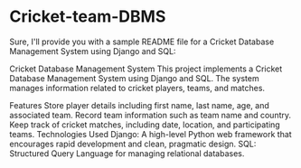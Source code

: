 # Cricket-team-DBMS

Sure, I'll provide you with a sample README file for a Cricket Database Management System using Django and SQL:

Cricket Database Management System
This project implements a Cricket Database Management System using Django and SQL. The system manages information related to cricket players, teams, and matches.

Features
Store player details including first name, last name, age, and associated team.
Record team information such as team name and country.
Keep track of cricket matches, including date, location, and participating teams.
Technologies Used
Django: A high-level Python web framework that encourages rapid development and clean, pragmatic design.
SQL: Structured Query Language for managing relational databases.
